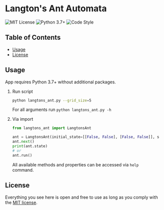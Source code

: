 Langton's Ant Automata
========
<!-- PROJECT SHIELDS -->
![MIT License][license-shield]
![Python 3.7+][python-shield]
![Code Style][black-shield]

<!-- MARKDOWN LINKS & IMAGES -->
<!-- https://www.markdownguide.org/basic-syntax/#reference-style-links -->
[license-shield]: https://img.shields.io/badge/license-MIT-green
[python-shield]: https://img.shields.io/badge/python-3.7+-brightgreen
[black-shield]: https://img.shields.io/badge/code%20style-black-000000.svg

## Table of Contents

- [Usage](#usage)
- [License](#license)


## Usage

App requires Python 3.7+ without additional packages.

1. Run script
    
    ```bash
    python langtons_ant.py --grid_size=5
    ```
   
   For all arguments run `python langtons_ant.py -h`

2. Via import

    ```python
    from langtons_ant import LangtonsAnt
   
    ant = LangtonsAnt(initial_state=[[False, False], [False, False]], start_position=[0, 0])
    ant.next()
    print(ant.state)
    # or
    ant.run()
    ```
    All available methods and properties can be accessed via `help` command.

## License

Everything you see here is open and free to use as long as you comply with the [MIT license](https://github.com/djet-me/chat/blob/master/LICENSE).

